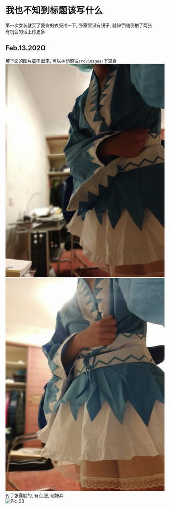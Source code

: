 # 我也不知到标题该写什么
第一次女装就买了便宜的衣服试一下, 卧室里没有镜子, 就伸手随便拍了两张  
有机会的话上传更多  
## Feb.13.2020
若下面的图片载不出来, 可以手动前往`src/images/`下查看  
![Pic_01](src/images/01.jpg)  
![Pic_02](src/images/02.jpg)  
传了张露脸的, 有点肥, 别嫌弃  
![Pic_03](src/images/03.jpg)
